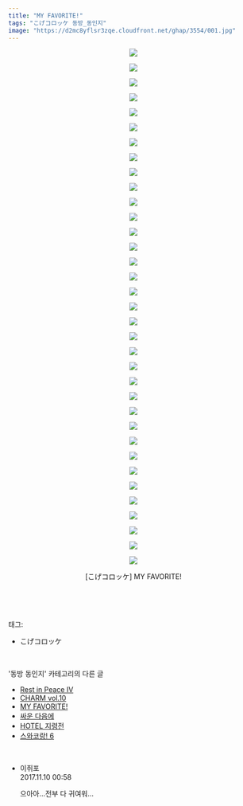 ```yaml
---
title: "MY FAVORITE!"
tags: "こげコロッケ 동방_동인지"
image: "https://d2mc8yflsr3zqe.cloudfront.net/ghap/3554/001.jpg"
---
```

<div class="article">
<p style="text-align: center; clear: none; float: none;"><img src="{{ site.imgserver2 }}/ghap/3554/001.jpg"/></p>
<p style="text-align: center; clear: none; float: none;"><img src="{{ site.imgserver2 }}/ghap/3554/002.jpg"/></p>
<p style="text-align: center; clear: none; float: none;"><img src="{{ site.imgserver2 }}/ghap/3554/003.jpg"/></p>
<p style="text-align: center; clear: none; float: none;"><img src="{{ site.imgserver2 }}/ghap/3554/004.jpg"/></p>
<p style="text-align: center; clear: none; float: none;"><img src="{{ site.imgserver2 }}/ghap/3554/005.jpg"/></p>
<p style="text-align: center; clear: none; float: none;"><img src="{{ site.imgserver2 }}/ghap/3554/006.jpg"/></p>
<p style="text-align: center; clear: none; float: none;"><img src="{{ site.imgserver2 }}/ghap/3554/007.jpg"/></p>
<p style="text-align: center; clear: none; float: none;"><img src="{{ site.imgserver2 }}/ghap/3554/008.jpg"/></p>
<p style="text-align: center; clear: none; float: none;"><img src="{{ site.imgserver2 }}/ghap/3554/009.jpg"/></p>
<p style="text-align: center; clear: none; float: none;"><img src="{{ site.imgserver2 }}/ghap/3554/010.jpg"/></p>
<p style="text-align: center; clear: none; float: none;"><img src="{{ site.imgserver2 }}/ghap/3554/011.jpg"/></p>
<p style="text-align: center; clear: none; float: none;"><img src="{{ site.imgserver2 }}/ghap/3554/012.jpg"/></p>
<p style="text-align: center; clear: none; float: none;"><img src="{{ site.imgserver2 }}/ghap/3554/013.jpg"/></p>
<p style="text-align: center; clear: none; float: none;"><img src="{{ site.imgserver2 }}/ghap/3554/014.jpg"/></p>
<p style="text-align: center; clear: none; float: none;"><img src="{{ site.imgserver2 }}/ghap/3554/015.jpg"/></p>
<p style="text-align: center; clear: none; float: none;"><img src="{{ site.imgserver2 }}/ghap/3554/016.jpg"/></p>
<p style="text-align: center; clear: none; float: none;"><img src="{{ site.imgserver2 }}/ghap/3554/017.jpg"/></p>
<p style="text-align: center; clear: none; float: none;"><img src="{{ site.imgserver2 }}/ghap/3554/018.jpg"/></p>
<p style="text-align: center; clear: none; float: none;"><img src="{{ site.imgserver2 }}/ghap/3554/019.jpg"/></p>
<p style="text-align: center; clear: none; float: none;"><img src="{{ site.imgserver2 }}/ghap/3554/020.jpg"/></p>
<p style="text-align: center; clear: none; float: none;"><img src="{{ site.imgserver2 }}/ghap/3554/021.jpg"/></p>
<p style="text-align: center; clear: none; float: none;"><img src="{{ site.imgserver2 }}/ghap/3554/022.jpg"/></p>
<p style="text-align: center; clear: none; float: none;"><img src="{{ site.imgserver2 }}/ghap/3554/023.jpg"/></p>
<p style="text-align: center; clear: none; float: none;"><img src="{{ site.imgserver2 }}/ghap/3554/024.jpg"/></p>
<p style="text-align: center; clear: none; float: none;"><img src="{{ site.imgserver2 }}/ghap/3554/025.jpg"/></p>
<p style="text-align: center; clear: none; float: none;"><img src="{{ site.imgserver2 }}/ghap/3554/026.jpg"/></p>
<p style="text-align: center; clear: none; float: none;"><img src="{{ site.imgserver2 }}/ghap/3554/027.jpg"/></p>
<p style="text-align: center; clear: none; float: none;"><img src="{{ site.imgserver2 }}/ghap/3554/028.jpg"/></p>
<p style="text-align: center; clear: none; float: none;"><img src="{{ site.imgserver2 }}/ghap/3554/029.jpg"/></p>
<p style="text-align: center; clear: none; float: none;"><img src="{{ site.imgserver2 }}/ghap/3554/030.jpg"/></p>
<p style="text-align: center; clear: none; float: none;"><img src="{{ site.imgserver2 }}/ghap/3554/031.jpg"/></p>
<p style="text-align: center; clear: none; float: none;"><img src="{{ site.imgserver2 }}/ghap/3554/032.jpg"/></p>
<p style="text-align: center; clear: none; float: none;"><img src="{{ site.imgserver2 }}/ghap/3554/033.jpg"/></p>
<p style="text-align: center; clear: none; float: none;"><img src="{{ site.imgserver2 }}/ghap/3554/034.jpg"/></p>
<p style="text-align: center; clear: none; float: none;"><img src="{{ site.imgserver2 }}/ghap/3554/035.jpg"/></p>
<p style="text-align: center; clear: none; float: none;">[こげコロッケ] MY FAVORITE!</p>
<p><br/></p>
</div><br/>
<div class="tagTrail">
<p>태그: </p>
<ul>
<li>こげコロッケ</li>
</ul>
</div><br/>
<div class="another">
<p>'동방 동인지' 카테고리의 다른 글</p>
<ul>
<li><a href="/ghap_3560">Rest in Peace IV</a></li>
<li><a href="/ghap_3555">CHARM vol.10</a></li>
<li><a href="/ghap_3554">MY FAVORITE!</a></li>
<li><a href="/ghap_3528">싸운 다음에</a></li>
<li><a href="/ghap_3527">HOTEL 지령전</a></li>
<li><a href="/ghap_3526">스와코랑! 6</a></li>
</ul>
</div><br/>
<div class="cb_module cb_fluid">
<div class="cb_wrt cb_profile">
<div class="comment">
<ul>
<li class="cb_thumb_off" id="comment15126347">
<div class="cb_comment_area">
<div class="cb_info_area">
<div class="cb_section">
<span class="cb_nick_name">이쥐포</span>
</div>
<div class="cb_section">
<span class="cb_date">2017.11.10 00:58 </span>
</div>
</div>
<div class="cb_dsc_comment">
<p class="cb_dsc">
											으아아...전부 다 귀여워...
										</p>
</div>
</div></li>
</ul>
</div>
</div><!-- commentList close -->
</div><br/>
